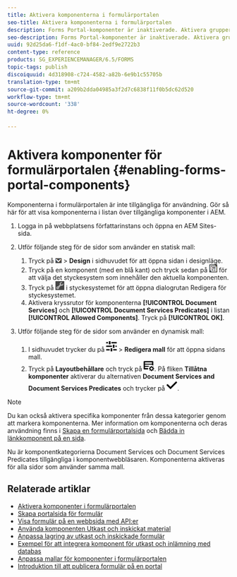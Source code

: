 ```yaml
---
title: Aktivera komponenterna i formulärportalen
seo-title: Aktivera komponenterna i formulärportalen
description: Forms Portal-komponenter är inaktiverade. Aktivera grupper med Document Services och Document Services Predicates för att aktivera Forms Portal-komponenter.
seo-description: Forms Portal-komponenter är inaktiverade. Aktivera grupper med Document Services och Document Services Predicates för att aktivera Forms Portal-komponenter.
uuid: 92d25da6-f1df-4ac0-bf84-2edf9e2722b3
content-type: reference
products: SG_EXPERIENCEMANAGER/6.5/FORMS
topic-tags: publish
discoiquuid: 4d318908-c724-4582-a82b-6e9b1c55705b
translation-type: tm+mt
source-git-commit: a209b2dda04985a3f2d7c6838f11f0b5dc62d520
workflow-type: tm+mt
source-wordcount: '338'
ht-degree: 0%

---
```



# Aktivera komponenter för formulärportalen {#enabling-forms-portal-components}

Komponenterna i formulärportalen är inte tillgängliga för användning. Gör så här för att visa komponenterna i listan över tillgängliga komponenter i AEM.

1. Logga in på webbplatsens författarinstans och öppna en AEM Sites-sida.

1. Utför följande steg för de sidor som använder en statisk mall:

   1. Tryck på ![canvas-drop-down](assets/canvas-drop-down.png) > **Design** i sidhuvudet för att öppna sidan i designläge.
   1. Tryck på en komponent (med en blå kant) och tryck sedan på ![fältnivå](assets/field-level.png) för att välja det styckesystem som innehåller den aktuella komponenten.
   1. Tryck på ![settings_icon](assets/settings_icon.png) i styckesystemet för att öppna dialogrutan Redigera för styckesystemet.
   1. Aktivera kryssrutor för komponenterna **[!UICONTROL Document Services]** och **[!UICONTROL Document Services Predicates]** i listan **[!UICONTROL Allowed Components]**. Tryck på **[!UICONTROL OK]**.

1. Utför följande steg för de sidor som använder en dynamisk mall:

   1. I sidhuvudet trycker du på ![egenskaper](assets/properties.png) > **Redigera mall** för att öppna sidans mall.
   1. Tryck på **Layoutbehållare** och tryck på ![FeedManagement](/help/forms/using/assets/feedmanagement.png). På fliken **Tillåtna komponenter** aktiverar du alternativen **Document Services and Document Services Predicates** och trycker på ![aem_6_3_forms_save](assets/aem_6_3_forms_save.png).

>[!NOTE]
>
>Du kan också aktivera specifika komponenter från dessa kategorier genom att markera komponenterna. Mer information om komponenterna och deras användning finns i [Skapa en formulärportalsida](/help/forms/using/creating-form-portal-page.md) och [Bädda in länkkomponent på en sida](/help/forms/using/embedding-link-component-page.md).

Nu är komponentkategorierna Document Services och Document Services Predicates tillgängliga i komponentwebbläsaren. Komponenterna aktiveras för alla sidor som använder samma mall.

## Relaterade artiklar

* [Aktivera komponenter i formulärportalen](/help/forms/using/enabling-forms-portal-components.md)
* [Skapa portalsida för formulär](/help/forms/using/creating-form-portal-page.md)
* [Visa formulär på en webbsida med API:er](/help/forms/using/listing-forms-webpage-using-apis.md)
* [Använda komponenten Utkast och inskickat material](/help/forms/using/draft-submission-component.md)
* [Anpassa lagring av utkast och inskickade formulär](/help/forms/using/draft-submission-component.md)
* [Exempel för att integrera komponent för utkast och inlämning med databas](/help/forms/using/integrate-draft-submission-database.md)
* [Anpassa mallar för komponenter i formulärportalen](/help/forms/using/customizing-templates-forms-portal-components.md)
* [Introduktion till att publicera formulär på en portal](/help/forms/using/introduction-publishing-forms.md)

